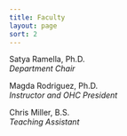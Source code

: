 ```yaml
---
title: Faculty
layout: page
sort: 2
---
```


Satya Ramella, Ph.D.  
*Department Chair*
                                    
Magda Rodriguez, Ph.D.  
*Instructor and OHC President*

Chris Miller, B.S.  
*Teaching Assistant*
